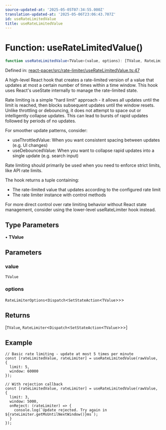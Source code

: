 ```yaml
---
source-updated-at: '2025-05-05T07:34:55.000Z'
translation-updated-at: '2025-05-06T23:06:43.707Z'
id: useRateLimitedValue
title: useRateLimitedValue
---
```


<!-- DO NOT EDIT: this page is autogenerated from the type comments -->

# Function: useRateLimitedValue()

```ts
function useRateLimitedValue<TValue>(value, options): [TValue, RateLimiter<Dispatch<SetStateAction<TValue>>>]
```

Defined in: [react-pacer/src/rate-limiter/useRateLimitedValue.ts:47](https://github.com/TanStack/pacer/blob/main/packages/react-pacer/src/rate-limiter/useRateLimitedValue.ts#L47)

A high-level React hook that creates a rate-limited version of a value that updates at most a certain number of times within a time window.
This hook uses React's useState internally to manage the rate-limited state.

Rate limiting is a simple "hard limit" approach - it allows all updates until the limit is reached, then blocks
subsequent updates until the window resets. Unlike throttling or debouncing, it does not attempt to space out
or intelligently collapse updates. This can lead to bursts of rapid updates followed by periods of no updates.

For smoother update patterns, consider:
- useThrottledValue: When you want consistent spacing between updates (e.g. UI changes)
- useDebouncedValue: When you want to collapse rapid updates into a single update (e.g. search input)

Rate limiting should primarily be used when you need to enforce strict limits, like API rate limits.

The hook returns a tuple containing:
- The rate-limited value that updates according to the configured rate limit
- The rate limiter instance with control methods

For more direct control over rate limiting behavior without React state management,
consider using the lower-level useRateLimiter hook instead.

## Type Parameters

• **TValue**

## Parameters

### value

`TValue`

### options

`RateLimiterOptions`\<`Dispatch`\<`SetStateAction`\<`TValue`\>\>\>

## Returns

\[`TValue`, `RateLimiter`\<`Dispatch`\<`SetStateAction`\<`TValue`\>\>\>\]

## Example

```tsx
// Basic rate limiting - update at most 5 times per minute
const [rateLimitedValue, rateLimiter] = useRateLimitedValue(rawValue, {
  limit: 5,
  window: 60000
});

// With rejection callback
const [rateLimitedValue, rateLimiter] = useRateLimitedValue(rawValue, {
  limit: 3,
  window: 5000,
  onReject: (rateLimiter) => {
    console.log(`Update rejected. Try again in ${rateLimiter.getMsUntilNextWindow()}ms`);
  }
});
```
